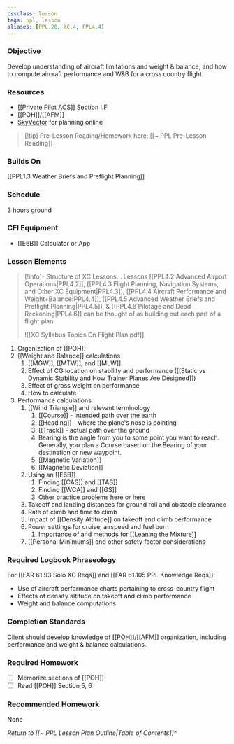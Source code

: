 ```yaml
---
cssclass: lesson
tags: ppl, lesson
aliases: [PPL.20, XC.4, PPL4.4]
---
```

### Objective
Develop understanding of aircraft limitations and weight & balance, and how to compute aircraft performance and W&B for a cross country flight.

### Resources
- [[Private Pilot ACS]] Section I.F
- [[POH]]/[[AFM]]
- [SkyVector](https://skyvector.com) for planning online

> [!tip] Pre-Lesson Reading/Homework here: [[~ PPL Pre-Lesson Reading]]

### Builds On
[[PPL1.3 Weather Briefs and Preflight Planning]]

### Schedule
3 hours ground

### CFI Equipment
- [[E6B]] Calculator or App

### Lesson Elements
> [!info]- Structure of XC Lessons...
> Lessons [[PPL4.2 Advanced Airport Operations|PPL4.2]], [[PPL4.3 Flight Planning, Navigation Systems, and Other XC Equipment|PPL4.3]], [[PPL4.4 Aircraft Performance and Weight+Balance|PPL4.4]], [[PPL4.5 Advanced Weather Briefs and Preflight Planning|PPL4.5]], & [[PPL4.6 Pilotage and Dead Reckoning|PPL4.6]] can be thought of as building out each part of a flight plan.
> 
> ![[XC Syllabus Topics On Flight Plan.pdf]]

1. Organization of [[POH]]
2. [[Weight and Balance]] calculations
	1. [[MGW]], [[MTW]], and [[MLW]]
	2. Effect of CG location on stability and performance ([[Static vs Dynamic Stability and How Trainer Planes Are Designed]])
	3. Effect of gross weight on performance
	4. How to calculate
4. Performance calculations
	1. [[Wind Triangle]] and relevant terminology
		1. [[Course]] - intended path over the earth
		2. [[Heading]] - where the plane's nose is pointing
		3. [[Track]] - actual path over the ground
		4. Bearing is the angle from you to some point you want to reach.  Generally, you plan a Course based on the Bearing of your destination or new waypoint.
		5. [[Magnetic Variation]]
		6. [[Magnetic Deviation]]
	2. Using an [[E6B]]
		1. Finding [[CAS]] and [[TAS]]
		2. Finding [[WCA]] and [[GS]]
		3. Other practice problems [here](https://e6b.org) or [here](https://flightapprentice.com/resources/exercises/e6b_workbook.pdf)
	3. Takeoff and landing distances for ground roll and obstacle clearance
	4. Rate of climb and time to climb
	5. Impact of [[Density Altitude]] on takeoff and climb performance
	6. Power settings for cruise, airspeed and fuel burn
		1. Importance of and methods for [[Leaning the Mixture]]
	7. [[Personal Minimums]] and other safety factor considerations 

### Required Logbook Phraseology
For [[FAR 61.93 Solo XC Reqs]] and [[FAR 61.105 PPL Knowledge Reqs]]:
- Use of aircraft performance charts pertaining to cross-country flight
- Effects of density altitude on takeoff and climb performance
- Weight and balance computations

### Completion Standards
Client should develop knowledge of [[POH]]/[[AFM]] organization, including performance and weight & balance calculations.

### Required Homework
- [ ] Memorize sections of [[POH]]
- [ ] Read [[POH]] Section 5, 6

### Recommended Homework
None

*Return to [[~ PPL Lesson Plan Outline|Table of Contents]]^*